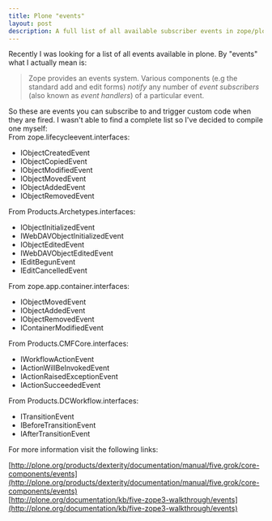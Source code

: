 ```yaml
---
title: Plone "events"
layout: post
description: A full list of all available subscriber events in zope/plone.
---
```


Recently I was looking for a list of all events available in plone. By "events" what I actually mean is:  
>Zope provides an events system. Various components (e.g the standard add and edit forms) *notify* any number of *event subscribers* (also known as *event handlers*) of a particular event.
			  
So these are events you can subscribe to and trigger custom code when they are fired. I wasn't able to find a complete list so I've decided to compile one myself:  
From zope.lifecycleevent.interfaces:

-  IObjectCreatedEvent
-  IObjectCopiedEvent
-  IObjectModifiedEvent
-  IObjectMovedEvent
-  IObjectAddedEvent
-  IObjectRemovedEvent

From Products.Archetypes.interfaces:

- IObjectInitializedEvent
- IWebDAVObjectInitializedEvent
- IObjectEditedEvent
- IWebDAVObjectEditedEvent
- IEditBegunEvent
- IEditCancelledEvent

From zope.app.container.interfaces:

- IObjectMovedEvent
- IObjectAddedEvent
- IObjectRemovedEvent
- IContainerModifiedEvent

From Products.CMFCore.interfaces:

- IWorkflowActionEvent
- IActionWillBeInvokedEvent
- IActionRaisedExceptionEvent
- IActionSucceededEvent

From Products.DCWorkflow.interfaces:

- ITransitionEvent
- IBeforeTransitionEvent
- IAfterTransitionEvent

For more information visit the following links:

[http://plone.org/products/dexterity/documentation/manual/five.grok/core-components/events](http://plone.org/products/dexterity/documentation/manual/five.grok/core-components/events)  
[http://plone.org/documentation/kb/five-zope3-walkthrough/events](http://plone.org/documentation/kb/five-zope3-walkthrough/events)
